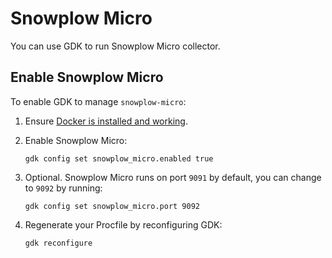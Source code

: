 # Snowplow Micro

You can use GDK to run Snowplow Micro collector.

## Enable Snowplow Micro

To enable GDK to manage `snowplow-micro`:

1. Ensure [Docker is installed and working](https://www.docker.com/get-started).

1. Enable Snowplow Micro:

   ```shell
   gdk config set snowplow_micro.enabled true
   ```

1. Optional. Snowplow Micro runs on port `9091` by default, you can change to `9092` by running:

   ```shell
   gdk config set snowplow_micro.port 9092
   ```

1. Regenerate your Procfile by reconfiguring GDK:

   ```shell
   gdk reconfigure
   ```
